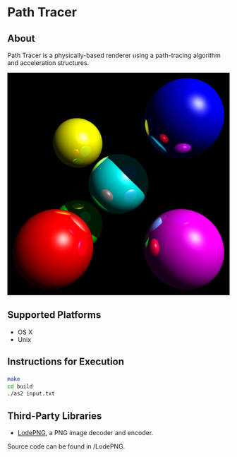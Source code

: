 # Path Tracer

## About

Path Tracer is a physically-based renderer using a path-tracing algorithm and acceleration structures.

![An image should be here, but cannot be displayed!](/img/scene8.png)

## Supported Platforms

* OS X
* Unix

## Instructions for Execution

``` bash
make
cd build
./as2 input.txt
```

## Third-Party Libraries

* [LodePNG](http://lodev.org/lodepng), a PNG image decoder and encoder.

Source code can be found in /LodePNG.
